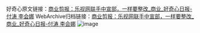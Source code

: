 好奇心原文链接：[商业剪报：乐视网联手中宣部，一样要整改_商业_好奇心日报-付涛 李会娜](https://www.qdaily.com/articles/1538.html)
WebArchive归档链接：[商业剪报：乐视网联手中宣部，一样要整改_商业_好奇心日报-付涛 李会娜](http://web.archive.org/web/20171121103345/http://www.qdaily.com/articles/1538.html)
![image](http://ww3.sinaimg.cn/large/007d5XDply1g3v4ey5k5rj30u03qxe81)